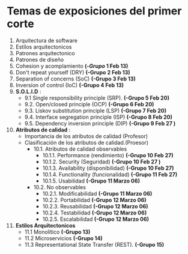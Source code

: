 # Temas de exposiciones del primer corte

1. Arquitectura de software
2. Estilos arquitectonicos
3. Patrones arquitectonico
4. Patrones de diseño
5. Cohesion y acomplamiento **(-*Grupo* 1  Feb 13)**
6. Don't repeat yourself (DRY) **(-Grupo 2 Feb 13)**
7. Separation of concerns (SoC) **(-Grupo 3 Feb 13)**
8. Inversion of control (IoC) **(-Grupo 4  Feb 13)**
9. **S.O.L.I.D** :
   - 9.1  Single responsibility principle (SRP). **(-Grupo 5 Feb 20)**
   - 9.2. Open/closed principle (OCP) **(-Grupo 6 Feb 20)**
   - 9.3. Liskov substitution principle (LSP) **(-Grupo 7 Feb 20)**
   - 9.4. Interface segregation principle (ISP) **(-Grupo 8 Feb 20)**
   - 9.5. Dependency inversion principle (DIP) **(-Grupo 9 Feb 27 )**
10. **Atributos de calidad** :
    - Importancia de los atributos de calidad (Profesor)
    - Clasificación de los atributos de calidad.(Proesor)
      - 10.1. Atributos de calidad observables
           - 10.1.1. Performance (rendimiento) **(-Grupo 10 Feb 27)**
           - 10.1.2. Security (Seguridad) **(-Grupo 10 Feb 27 )**
           - 10.1.3. Availability (disponibilidad)  **(-Grupo 10 Feb 27)**
           - 10.1.4. Functionality (funcionalidad)  **(-Grupo 11 Feb 27)**
           - 10.1.5. Usabilidad  **(-Grupo 11 Marzo 06)**
      - 10.2. No observables 
           - 10.2.1. Modificabilidad  **(-Grupo 11 Marzo 06)**
           - 10.2.2. Portabilidad  **(-Grupo 12 Marzo 06)**
           - 10.2.3. Reusabilidad  **(-Grupo 12 Marzo 06)**
           - 10.2.4. Testabilidad   **(-Grupo 12 Marzo 06)**
           - 10.2.5. Escalabilidad   **(-Grupo 12 Marzo 06)**
11. **Estilos Arquitectonicos**
     - 11.1 Monolítico **(-Grupo 13)**
     - 11.2 Microservicios **(-Grupo 14)**
     - 11.3 Representational State Transfer (REST). **(-Grupo 15)**
 

